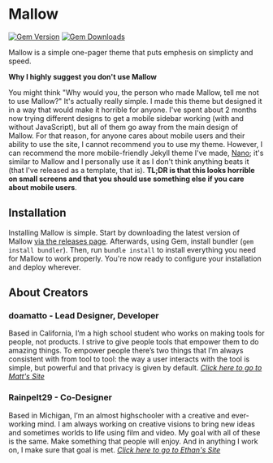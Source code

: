 # Mallow

[![Gem Version](https://badge.fury.io/rb/mallow-theme.svg)](https://badge.fury.io/rb/mallow-theme) [![Gem Downloads](https://img.shields.io/gem/dt/mallow-theme?color=68%2C%20204%2C%2017)](https://badge.fury.io/rb/mallow-theme)

Mallow is a simple one-pager theme that puts emphesis on simplicty and speed.

**Why I highly suggest you don't use Mallow**

You might think "Why would you, the person who made Mallow, tell me not to use Mallow?" It's actually really simple. I made this theme but designed it in a way that would make it horrible for anyone. I've spent about 2 months now trying different designs to get a mobile sidebar working (with and without JavaScript), but all of them go away from the main design of Mallow. For that reason, for anyone cares about mobile users and their ability to use the site, I cannot recommend you to use my theme. However, I can recommend the more mobile-friendly Jekyll theme I've made, [Nano](https://github.com/doamatto/nano); it's similar to Mallow and I personally use it as I don't think anything beats it (that I've released as a template, that is). **TL;DR is that this looks horrible on small screens and that you should use something else if you care about mobile users**.

## Installation

Installing Mallow is simple. Start by downloading the latest version of Mallow [via the releases page](https://github.com/doamatto/mallow-theme/releases/latest). Afterwards, using Gem, install bundler (`gem install bundler`). Then, run `bundle install` to install everything you need for Mallow to work properly. You're now ready to configure your installation and deploy wherever.

## About Creators

### doamatto - Lead Designer, Developer
Based in California, I’m a high school student who works on making tools for people, not products. I strive to give people tools that empower them to do amazing things. To empower people there’s two things that I’m always consistent with from tool to tool: the way a user interacts with the tool is simple, but powerful and that privacy is given by default. _[Click here to go to Matt's Site](https://doamatto.xyz)_

### Rainpelt29 - Co-Designer
Based in Michigan, I’m an almost highschooler with a creative and ever-working mind. I am always working on creative visions to bring new ideas and sometimes worlds to life using film and video. My goal with all of these is the same. Make something that people will enjoy. And in anything I work on, I make sure that goal is met. _[Click here to go to Ethan's Site](https://rainpelt29.github.io/rainpelt29site)_
